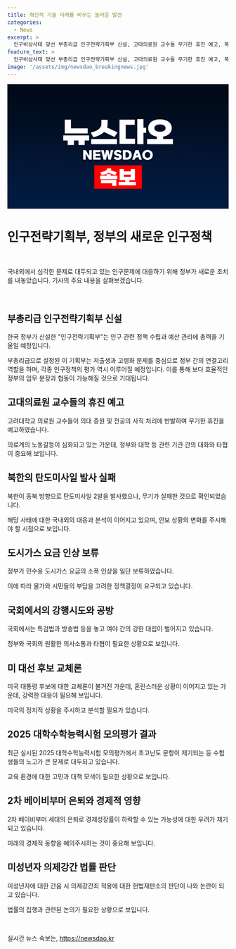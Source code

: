 ```yaml
---
title: 혁신적 기술 미래를 바꾸는 놀라운 발견
categories:
  - News
excerpt: >
  인구비상사태 맞선 부총리급 인구전략기획부 신설, 고대의료원 교수들 무기한 휴진 예고, 북한 탄도미사일 발사 실패, 도시가스 요금 인상 보류, 국회, 특검·방송법에 대립, 채상병특검법과 관련해 여야 공방, 바이든 미국 대선 후보 교체론 논쟁, 6월 모평 국·수 작년 불수능 수준, 2차 베이비부머 은퇴로 연 성장률 최대 0.38%p↓, 헌재, 미성년자 의제강간 적용 합헌 판단
feature_text: >
  인구비상사태 맞선 부총리급 인구전략기획부 신설, 고대의료원 교수들 무기한 휴진 예고, 북한 탄도미사일 발사 실패, 도시가스 요금 인상 보류, 국회, 특검·방송법에 대립, 채상병특검법과 관련해 여야 공방, 바이든 미국 대선 후보 교체론 논쟁, 6월 모평 국·수 작년 불수능 수준, 2차 베이비부머 은퇴로 연 성장률 최대 0.38%p↓, 헌재, 미성년자 의제강간 적용 합헌 판단
image: '/assets/img/newsdao_breakingnews.jpg'
---
```


<p><img src="/assets/img/newsdao_breakingnews.jpg" alt="firstkoreanews 속보" /></p>

<h1 data-ke-size="size26">인구전략기획부, 정부의 새로운 인구정책</h1>

<p data-ke-size="size16">&nbsp;</p>

<p>국내외에서 심각한 문제로 대두되고 있는 인구문제에 대응하기 위해 정부가 새로운 조치를 내놓았습니다. 기사의 주요 내용을 살펴보겠습니다.</p>

<p data-ke-size="size16">&nbsp;</p>

<h2 data-ke-size="size26">부총리급 인구전략기획부 신설</h2>

<p data-ke-size="size16">한국 정부가 신설한 "인구전략기획부"는 인구 관련 정책 수립과 예산 관리에 총력을 기울일 예정입니다.</p>

<p>부총리급으로 설정된 이 기획부는 저출생과 고령화 문제를 중심으로 정부 간의 연결고리 역할을 하며, 각종 인구정책의 평가 역시 이루어질 예정입니다. 
이를 통해 보다 효율적인 정부의 업무 분장과 협동이 가능해질 것으로 기대됩니다.</p>

<h2 data-ke-size="size26">고대의료원 교수들의 휴진 예고</h2>

<p data-ke-size="size16">고려대학교 의료원 교수들이 의대 증원 및 전공의 사직 처리에 반발하여 무기한 휴진을 예고하였습니다.</p>

<p>의료계의 노동갈등이 심화되고 있는 가운데, 정부와 대학 등 관련 기관 간의 대화와 타협이 중요해 보입니다.</p>

<h2 data-ke-size="size26">북한의 탄도미사일 발사 실패</h2>

<p data-ke-size="size16">북한이 동북 방향으로 탄도미사일 2발을 발사했으나, 무기가 실패한 것으로 확인되었습니다.</p>

<p>해당 사태에 대한 국내외의 대응과 분석이 이어지고 있으며, 안보 상황의 변화를 주시해야 할 시점으로 보입니다.</p>

<h2 data-ke-size="size26">도시가스 요금 인상 보류</h2>

<p data-ke-size="size16">정부가 민수용 도시가스 요금의 소폭 인상을 일단 보류하였습니다.</p>

<p>이에 따라 물가와 시민들의 부담을 고려한 정책결정이 요구되고 있습니다.</p>

<h2 data-ke-size="size26">국회에서의 강행시도와 공방</h2>

<p data-ke-size="size16">국회에서는 특검법과 방송법 등을 놓고 여야 간의 강한 대립이 벌어지고 있습니다.</p>

<p>정부와 국회의 원활한 의사소통과 타협이 필요한 상황으로 보입니다.</p>

<h2 data-ke-size="size26">미 대선 후보 교체론</h2>

<p data-ke-size="size16">미국 대통령 후보에 대한 교체론이 불거진 가운데, 혼란스러운 상황이 이어지고 있는 가운데, 강력한 대응이 필요해 보입니다.</p>

<p>미국의 정치적 상황을 주시하고 분석할 필요가 있습니다.</p>

<h2 data-ke-size="size26">2025 대학수학능력시험 모의평가 결과</h2>

<p data-ke-size="size16">최근 실시된 2025 대학수학능력시험 모의평가에서 초고난도 문항이 제기되는 등 수험생들의 노고가 큰 문제로 대두되고 있습니다.</p>

<p>교육 환경에 대한 고민과 대책 모색이 필요한 상황으로 보입니다.</p>

<h2 data-ke-size="size26">2차 베이비부머 은퇴와 경제적 영향</h2>

<p data-ke-size="size16">2차 베이비부머 세대의 은퇴로 경제성장률이 하락할 수 있는 가능성에 대한 우려가 제기되고 있습니다.</p>

<p>미래의 경제적 동향을 예의주시하는 것이 중요해 보입니다.</p>

<h2 data-ke-size="size26">미성년자 의제강간 법률 판단</h2>

<p data-ke-size="size16">미성년자에 대한 간음 시 의제강간죄 적용에 대한 헌법재판소의 판단이 나와 논란이 되고 있습니다.</p>

<p>법률의 집행과 관련된 논의가 필요한 상황으로 보입니다.</p>

<p data-ke-size="size16">&nbsp;</p>
실시간 뉴스 속보는, <a href="https://newsdao.kr" rel="dofollow">https://newsdao.kr</a>


